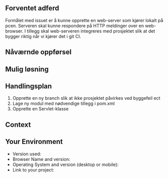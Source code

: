 ## Forventet adferd
<!--- If you're describing a bug, tell us what should happen -->
<!--- If you're suggesting a change/improvement, tell us how it should work -->
Formålet med issuet er å kunne opprette en web-server som kjører lokalt på pcen. Serveren skal kunne respondere på HTTP meldinger over en web-browser. I tillegg skal web-serveren integreres med prosjektet slik at det bygger riktig når vi kjører det i git CI.

## Nåværnde oppførsel
<!--- If describing a bug, tell us what happens instead of the expected behavior -->
<!--- If suggesting a change/improvement, explain the difference from current behavior -->

## Mulig løsning
<!--- Not obligatory, but suggest a fix/reason for the bug, -->
<!--- or ideas how to implement the addition or change -->

## Handlingsplan
<!--- Provide a link to a live example, or an unambiguous set of steps to -->
<!--- reproduce this bug. Include code to reproduce, if relevant -->
1. Opprette en ny branch slik at ikke prosjektet påvirkes ved byggefeil ect
2. Lage ny modul med nødvendige tillegg i pom.xml
3. Opprette en Servlet-klasse

## Context
<!--- How has this issue affected you? What are you trying to accomplish? -->
<!--- Providing context helps us come up with a solution that is most useful in the real world -->

## Your Environment
<!--- Include as many relevant details about the environment you experienced the bug in -->
* Version used:
* Browser Name and version:
* Operating System and version (desktop or mobile):
* Link to your project: